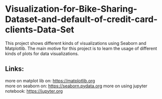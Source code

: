 # Visualization-for-Bike-Sharing-Dataset-and-default-of-credit-card-clients-Data-Set

This project shows different kinds of visualizations using Seaborn and Matplotlib. The main motive for this project is to learn the usage of different kinds of plots for data visualizations.

## Links:
more on matplot lib on: https://matplotlib.org <br>
more on seaborn on: https://seaborn.pydata.org
more on using jupyter notebook: https://jupyter.org
